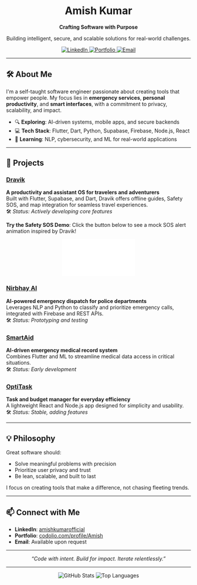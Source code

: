 <div align="center">
  <h1>Amish Kumar</h1>
  <p><strong>Crafting Software with Purpose</strong></p>
  <p>Building intelligent, secure, and scalable solutions for real-world challenges.</p>
  
  <a href="https://linkedin.com/in/amishkumarofficial">
    <img src="https://img.shields.io/badge/LinkedIn-0077B5?style=flat&logo=linkedin&logoColor=white" alt="LinkedIn" />
  </a>
  <a href="https://codolio.com/profile/Amish">
    <img src="https://img.shields.io/badge/Portfolio-FF5733?style=flat&logo=web&logoColor=white" alt="Portfolio" />
  </a>
  <a href="mailto:your.email@example.com">
    <img src="https://img.shields.io/badge/Email-D14836?style=flat&logo=gmail&logoColor=white" alt="Email" />
  </a>
</div>

---

## 🛠️ About Me

I'm a self-taught software engineer passionate about creating tools that empower people. My focus lies in **emergency services**, **personal productivity**, and **smart interfaces**, with a commitment to privacy, scalability, and impact.

- 🔍 **Exploring**: AI-driven systems, mobile apps, and secure backends
- 💻 **Tech Stack**: Flutter, Dart, Python, Supabase, Firebase, Node.js, React
- 🧠 **Learning**: NLP, cybersecurity, and ML for real-world applications

---

## 🚀 Projects

### [Dravik](https://github.com/Zero-Day-Smile/Dravik)
**A productivity and assistant OS for travelers and adventurers**  
Built with Flutter, Supabase, and Dart, Dravik offers offline guides, Safety SOS, and map integration for seamless travel experiences.  
🛠️ *Status: Actively developing core features*

**Try the Safety SOS Demo**: Click the button below to see a mock SOS alert animation inspired by Dravik!  
<div align="center">
  <iframe src="[https://gistcdn.githack.com/Zero-Day-Smile/raw/sos-button.html](https://gist.githubusercontent.com/Zero-Day-Smile/a2f12de401cace5f66cb2d43ad733830/raw/72458b9d56ad6bd0d9211fbef5ba01eb2e819a98/sos-button.html)" width="200" height="100" frameborder="0"></iframe>
</div>

### [Nirbhay AI](https://github.com/Zero-Day-Smile/Nirbhay-AI)
**AI-powered emergency dispatch for police departments**  
Leverages NLP and Python to classify and prioritize emergency calls, integrated with Firebase and REST APIs.  
🛠️ *Status: Prototyping and testing*

### [SmartAid](https://github.com/Zero-Day-Smile/SmartAid)
**AI-driven emergency medical record system**  
Combines Flutter and ML to streamline medical data access in critical situations.  
🛠️ *Status: Early development*

### [OptiTask](https://github.com/Zero-Day-Smile/OptiTask)
**Task and budget manager for everyday efficiency**  
A lightweight React and Node.js app designed for simplicity and usability.  
🛠️ *Status: Stable, adding features*

---

## 💡 Philosophy

Great software should:
- Solve meaningful problems with precision
- Prioritize user privacy and trust
- Be lean, scalable, and built to last

I focus on creating tools that make a difference, not chasing fleeting trends.

---

## 📫 Connect with Me

- **LinkedIn**: [amishkumarofficial](https://linkedin.com/in/amishkumarofficial)
- **Portfolio**: [codolio.com/profile/Amish](https://codolio.com/profile/Amish)
- **Email**: Available upon request

---

<div align="center">
  <i>“Code with intent. Build for impact. Iterate relentlessly.”</i>
</div>

---

<div align="center">
  <img src="https://github-readme-stats.vercel.app/api?username=Zero-Day-Smile&show_icons=true&theme=radical" alt="GitHub Stats" />
  <img src="https://github-readme-stats.vercel.app/api/top-langs/?username=Zero-Day-Smile&layout=compact&theme=radical" alt="Top Languages" />
</div>
